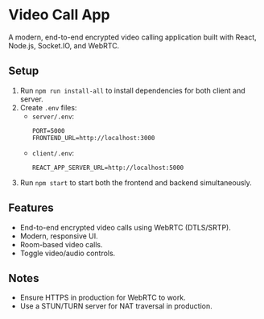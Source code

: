 # Video Call App

A modern, end-to-end encrypted video calling application built with React, Node.js, Socket.IO, and WebRTC.

## Setup

1. Run `npm run install-all` to install dependencies for both client and server.
2. Create `.env` files:
   - `server/.env`:
     ```
     PORT=5000
     FRONTEND_URL=http://localhost:3000
     ```
   - `client/.env`:
     ```
     REACT_APP_SERVER_URL=http://localhost:5000
     ```
3. Run `npm start` to start both the frontend and backend simultaneously.

## Features
- End-to-end encrypted video calls using WebRTC (DTLS/SRTP).
- Modern, responsive UI.
- Room-based video calls.
- Toggle video/audio controls.

## Notes
- Ensure HTTPS in production for WebRTC to work.
- Use a STUN/TURN server for NAT traversal in production.

